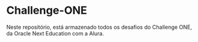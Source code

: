 # Challenge-ONE
 Neste repositório, está armazenado todos os desafios do Challenge ONE, da Oracle Next Education com a Alura.
